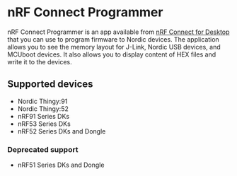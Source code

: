 # nRF Connect Programmer

nRF Connect Programmer is an app available from [nRF Connect for Desktop](https://nordic-dev.zoominsoftware.io/bundle/nrf-connect-desktop/page/index.html) that you can use to program firmware to Nordic devices. The application allows you to see the memory layout for J-Link, Nordic USB devices, and MCUboot devices. It also allows you to display content of HEX files and write it to the devices.

## Supported devices

- Nordic Thingy:91
- Nordic Thingy:52
- nRF91 Series DKs
- nRF53 Series DKs
- nRF52 Series DKs and Dongle

### Deprecated support

- nRF51 Series DKs and Dongle
